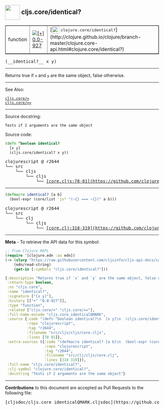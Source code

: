 ## <img width="48px" valign="middle" src="http://i.imgur.com/Hi20huC.png"> cljs.core/identical?

 <table border="1">
<tr>

<td>function</td>
<td><a href="https://github.com/cljsinfo/cljs-api-docs/tree/0.0-927"><img valign="middle" alt="[+] 0.0-927" src="https://img.shields.io/badge/+-0.0--927-lightgrey.svg"></a> </td>
<td>
[<img height="24px" valign="middle" src="http://i.imgur.com/1GjPKvB.png"> <samp>clojure.core/identical?</samp>](http://clojure.github.io/clojure/branch-master/clojure.core-api.html#clojure.core/identical?)
</td>
</tr>
</table>

 <samp>
(__identical?__ x y)<br>
</samp>

---

Returns true if `x` and `y` are the same object, false otherwise.

---


See Also:

[`cljs.core/=`](cljs.core_EQ.md)<br>
[`cljs.core/==`](cljs.core_EQEQ.md)<br>

---

Source docstring:

```
Tests if 2 arguments are the same object
```

Source code:

```clj
(defn ^boolean identical?
  [x y]
  (cljs.core/identical? x y))
```

 <pre>
clojurescript @ r2644
└── src
    └── cljs
        └── cljs
            └── <ins>[core.cljs:78-81](https://github.com/clojure/clojurescript/blob/r2644/src/cljs/cljs/core.cljs#L78-L81)</ins>
</pre>


---

```clj
(defmacro identical? [a b]
  (bool-expr (core/list 'js* "(~{} === ~{})" a b)))
```

 <pre>
clojurescript @ r2644
└── src
    └── clj
        └── cljs
            └── <ins>[core.clj:318-319](https://github.com/clojure/clojurescript/blob/r2644/src/clj/cljs/core.clj#L318-L319)</ins>
</pre>

---

__Meta__ - To retrieve the API data for this symbol:

```clj
;; from Clojure REPL
(require '[clojure.edn :as edn])
(-> (slurp "https://raw.githubusercontent.com/cljsinfo/cljs-api-docs/catalog/cljs-api.edn")
    (edn/read-string)
    (get-in [:symbols "cljs.core/identical?"]))
```

```clj
{:description "Returns true if `x` and `y` are the same object, false otherwise.",
 :return-type boolean,
 :ns "cljs.core",
 :name "identical?",
 :signature ["[x y]"],
 :history [["+" "0.0-927"]],
 :type "function",
 :related ["cljs.core/=" "cljs.core/=="],
 :full-name-encode "cljs.core_identicalQMARK",
 :source {:code "(defn ^boolean identical?\n  [x y]\n  (cljs.core/identical? x y))",
          :repo "clojurescript",
          :tag "r2644",
          :filename "src/cljs/cljs/core.cljs",
          :lines [78 81]},
 :extra-sources ({:code "(defmacro identical? [a b]\n  (bool-expr (core/list 'js* \"(~{} === ~{})\" a b)))",
                  :repo "clojurescript",
                  :tag "r2644",
                  :filename "src/clj/cljs/core.clj",
                  :lines [318 319]}),
 :full-name "cljs.core/identical?",
 :clj-symbol "clojure.core/identical?",
 :docstring "Tests if 2 arguments are the same object"}

```

---

__Contributions__ to this document are accepted as Pull Requests to the following file:

 <pre>
[cljsdoc/cljs.core_identicalQMARK.cljsdoc](https://github.com/cljsinfo/cljs-api-docs/blob/master/cljsdoc/cljs.core_identicalQMARK.cljsdoc)
</pre>


